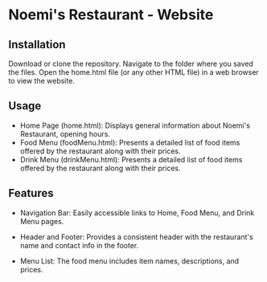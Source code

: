 # Noemi's Restaurant - Website



## Installation

Download or clone the repository.
Navigate to the folder where you saved the files.
Open the home.html file (or any other HTML file) in a web browser to view the website.

## Usage
* Home Page (home.html): Displays general information about Noemi's Restaurant, opening hours.
* Food Menu (foodMenu.html): Presents a detailed list of food items offered by the restaurant along with their prices.
* Drink Menu (drinkMenu.html): Presents a detailed list of food items offered by the restaurant along with their prices.

## Features
* Navigation Bar: Easily accessible links to Home, Food Menu, and Drink Menu pages.

* Header and Footer: Provides a consistent header with the restaurant's name and contact info in the footer.

* Menu List: The food menu includes item names, descriptions, and prices.